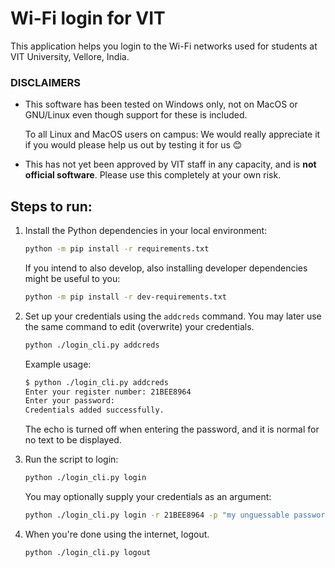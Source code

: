 # Wi-Fi login for VIT

This application helps you login to the Wi-Fi networks used for students at VIT University, Vellore, India.

### DISCLAIMERS
*   This software has been tested on Windows only, not on MacOS or GNU/Linux even though support for these is included.

    To all Linux and MacOS users on campus: We would really appreciate it if you would please help us out by testing it for us 😊

*   This has not yet been approved by VIT staff in any capacity, and is **not official software**. Please use this completely at your own risk.

## Steps to run:
1.  Install the Python dependencies in your local environment:

    ```sh
    python -m pip install -r requirements.txt
    ```

    If you intend to also develop, also installing developer dependencies might be useful to you:
    ```sh
    python -m pip install -r dev-requirements.txt
    ```


2.  Set up your credentials using the `addcreds` command. You may later use the same command to edit (overwrite) your credentials.
    
    ```sh
    python ./login_cli.py addcreds
    ```
    
    Example usage:
    ```sh
    $ python ./login_cli.py addcreds
    Enter your register number: 21BEE8964
    Enter your password:
    Credentials added successfully.
    ```

    The echo is turned off when entering the password, and it is normal for no text to be displayed.

3.  Run the script to login:

    ```sh
    python ./login_cli.py login
    ```

    You may optionally supply your credentials as an argument:

    ```sh
    python ./login_cli.py login -r 21BEE8964 -p "my unguessable password"
    ```

4. When you're done using the internet, logout.

    ```sh
    python ./login_cli.py logout
    ```


